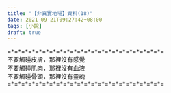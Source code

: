 ```yaml
---
title: "【非真實地場】資料(18)"
date: 2021-09-21T09:27:42+08:00
tags: [小說]
draft: true
---
```


=\*=\*=\*=\*=\*=\*=\*=\*=\*=\*=\*=\*=\*=\*=\*=\*=\*=\*=\*=\*=\*=\*=  
不要觸碰皮膚，那裡沒有感覺  
不要觸碰肌肉，那裡沒有血液  
不要觸碰骨頭，那裡沒有靈魂    
=\*=\*=\*=\*=\*=\*=\*=\*=\*=\*=\*=\*=\*=\*=\*=\*=\*=\*=\*=\*=\*=\*=  
